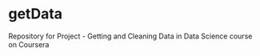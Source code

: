 getData
=======

Repository for Project - Getting and Cleaning Data in Data Science course on Coursera
